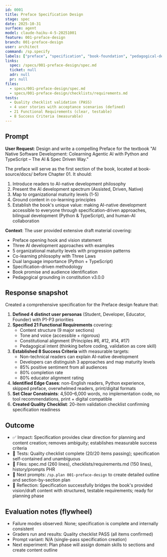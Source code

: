 ```yaml
---
id: 0001
title: Preface Specification Design
stage: spec
date: 2025-10-31
surface: agent
model: claude-haiku-4-5-20251001
feature: 001-preface-design
branch: 001-preface-design
user: architect
command: /sp.specify
labels: ["preface", "specification", "book-foundation", "pedagogical-design"]
links:
  spec: /specs/001-preface-design/spec.md
  ticket: null
  adr: null
  pr: null
files:
  - specs/001-preface-design/spec.md
  - specs/001-preface-design/checklists/requirements.md
tests:
  - Quality checklist validation (PASS)
  - 4 user stories with acceptance scenarios (defined)
  - 21 Functional Requirements (clear, testable)
  - 8 Success Criteria (measurable)
---
```


## Prompt

**User Request**: Design and write a compelling Preface for the textbook "AI Native Software Development: Colearning Agentic AI with Python and TypeScript – The AI & Spec Driven Way."

The preface will serve as the first section of the book, located at book-source/docs/ before Chapter 01. It should:

1. Introduce readers to AI-native development philosophy
2. Present the AI development spectrum (Assisted, Driven, Native)
3. Map to organizational maturity levels (1-5)
4. Ground content in co-learning principles
5. Establish the book's unique value: making AI-native development accessible to everyone through specification-driven approaches, bilingual development (Python & TypeScript), and human-AI collaboration

**Context**: The user provided extensive draft material covering:
- Preface opening hook and vision statement
- Three AI development approaches with examples
- 5 organizational maturity levels with progression patterns
- Co-learning philosophy with Three Laws
- Dual language importance (Python + TypeScript)
- Specification-driven methodology
- Book promise and audience identification
- Pedagogical grounding in constitution v3.0.0

## Response snapshot

Created a comprehensive specification for the Preface design feature that:

1. **Defined 4 distinct user personas** (Student, Developer, Educator, Founder) with P1-P3 priorities
2. **Specified 21 Functional Requirements** covering:
   - Content structure (9 major sections)
   - Tone and voice (accessible + rigorous)
   - Constitutional alignment (Principles #6, #12, #14, #17)
   - Pedagogical intent (thinking before coding, validation as core skill)
3. **Established 8 Success Criteria** with measurable targets:
   - Non-technical readers can explain AI-native development
   - Developers can distinguish 3 approaches and map maturity levels
   - 85% positive sentiment from all audiences
   - 80% completion rate
   - 80% educator alignment rating
4. **Identified Edge Cases**: non-English readers, Python experience, skipped preface, overwhelmed readers, print/digital formats
5. **Set Clear Constraints**: 4,500–6,000 words, no implementation code, no tool recommendations, print + digital compatible
6. **Created Quality Checklist**: 20-item validation checklist confirming specification readiness

## Outcome

- ✅ Impact: Specification provides clear direction for planning and content creation; removes ambiguity; establishes measurable success criteria
- 🧪 Tests: Quality checklist complete (20/20 items passing); specification self-contained and unambiguous
- 📁 Files: spec.md (260 lines), checklists/requirements.md (150 lines), history/prompts PHR
- 🔁 Next prompts: `/sp.plan 001-preface-design` to create detailed outline and section-by-section plan
- 🧠 Reflection: Specification successfully bridges the book's provided vision/draft content with structured, testable requirements; ready for planning phase

## Evaluation notes (flywheel)

- Failure modes observed: None; specification is complete and internally consistent
- Graders run and results: Quality checklist PASS (all items confirmed)
- Prompt variant: N/A (single-pass specification creation)
- Next experiment: Plan phase will assign domain skills to sections and create content outline
